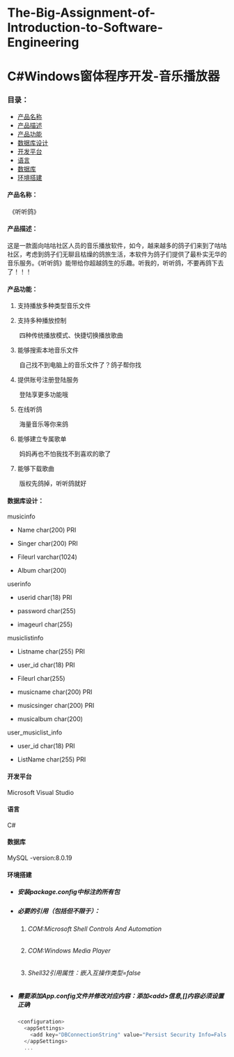# The-Big-Assignment-of-Introduction-to-Software-Engineering

# C#Windows窗体程序开发-音乐播放器

### 目录：

- [产品名称](#jump1)
- [产品描述](#jump2)
- [产品功能](#jump3)
- [数据库设计](#jump4)
- [开发平台](#jump5)
- [语言](#jump6)
- [数据库](#jump7)
- [环境搭建](#jump8)



#### <span id="jump1">产品名称：</span>

​	《听听鸽》

#### <span id="jump2">产品描述：</span>

​	这是一款面向咕咕社区人员的音乐播放软件，如今，越来越多的鸽子们来到了咕咕社区，考虑到鸽子们无聊且枯燥的鸽旅生活，本软件为鸽子们提供了最朴实无华的音乐服务。《听听鸽》能带给你超越鸽生的乐趣。听我的，听听鸽，不要再鸽下去了！！！

#### <span id="jump3">产品功能：</span>

1. 支持播放多种类型音乐文件

2. 支持多种播放控制

   ​	四种传统播放模式、快捷切换播放歌曲

3. 能够搜索本地音乐文件

   ​	自己找不到电脑上的音乐文件了？鸽子帮你找

4. 提供账号注册登陆服务

   ​	登陆享更多功能哦

5. 在线听鸽

   ​	海量音乐等你来鸽

6. 能够建立专属歌单

   ​	妈妈再也不怕我找不到喜欢的歌了

7. 能够下载歌曲

   ​	版权先鸽掉，听听鸽就好

#### <span id="jump4">数据库设计：</span>

musicinfo

- Name char(200) PRI

- Singer char(200) PRI

- Fileurl varchar(1024)

- Album char(200)


userinfo

- userid char(18) PRI

- password char(255)

- imageurl char(255)


musiclistinfo

- Listname char(255) PRI

- user_id char(18) PRI

- Fileurl char(255)
- musicname char(200) PRI
- musicsinger char(200) PRI
- musicalbum char(200)

user_musiclist_info

- user_id char(18) PRI

- ListName char(255) PRI

#### <span id="jump5">开发平台</span>

Microsoft Visual Studio

#### <span id="jump6">语言</span>

C#

#### <span id="jump7">数据库</span>

MySQL -version:8.0.19

#### <span id="jump8">环境搭建</span>

- ##### 安装package.config中标注的所有包

- ##### 必要的引用（包括但不限于）：

  1. ###### COM:Microsoft Shell Controls And Automation

  2. ###### COM:Windows Media Player

  3. ###### Shell32引用属性：嵌入互操作类型=false

- ##### 需要添加App.config文件并修改对应内容：添加\<add\>信息,[]内容必须设置正确

  ```C#
  <configuration>
    <appSettings>
      <add key="DBConnectionString" value="Persist Security Info=False;Database=[数据库名];Server=[数据库地址];Port=3306;User ID=[数据库账号];Password=[数据库密码];Charset=utf8"></add>
    </appSettings>
    ...
  ```





